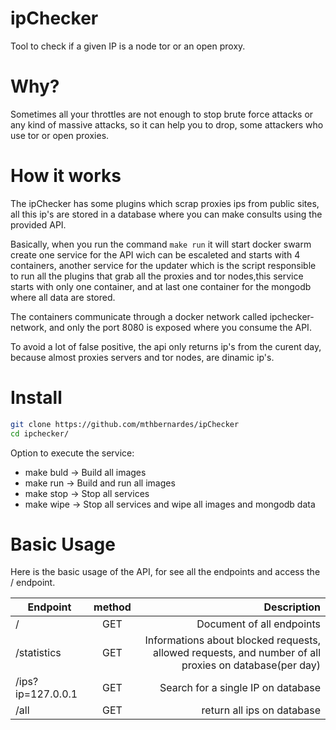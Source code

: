 # ipChecker
Tool to check if a given IP is a node tor or an open proxy.

# Why?
Sometimes all your throttles are not enough to stop brute force attacks or any kind of massive attacks, so it can help you to drop, some attackers who use tor or open proxies.

# How it works
The ipChecker has some plugins which scrap proxies ips from public sites, all this ip's are stored in a database where you can make consults using the provided API.

Basically, when you run the command ```make run``` it will start docker swarm create one service for the API wich can be escaleted and starts with 4 containers, another service for the updater which is the script responsible to run all the plugins that grab all the proxies and tor nodes,this service starts with only one container, and at last  one container for the mongodb where all data are stored.

The containers communicate through a docker network called ipchecker-network, and only the port 8080 is exposed where you consume the API.

To avoid a lot of false positive, the api only returns ip's from the curent day, because almost proxies servers and tor nodes, are dinamic ip's. 

# Install
```bash
git clone https://github.com/mthbernardes/ipChecker
cd ipchecker/
```

Option to execute the service:
- make buld -> Build all images
- make run -> Build and run all images
- make stop -> Stop all services
- make wipe -> Stop all services and wipe all images and mongodb data

# Basic Usage
Here is the basic usage of the API, for see all the endpoints and access the / endpoint.

| Endpoint        | method           | Description  |
| ------------- |:-------------:| -----:|
| /      | GET | Document of all endpoints |
| /statistics      | GET      | Informations about blocked requests, allowed requests, and number of all proxies on database(per day) |
| /ips?ip=127.0.0.1 | GET | Search for a single IP on database |
| /all | GET      | return all ips on database |


